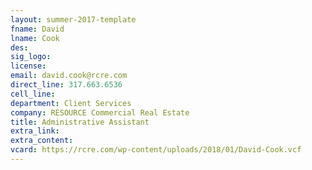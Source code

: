 ```yaml
---
layout: summer-2017-template 
fname: David
lname: Cook
des: 
sig_logo: 
license: 
email: david.cook@rcre.com
direct_line: 317.663.6536
cell_line: 
department: Client Services
company: RESOURCE Commercial Real Estate
title: Administrative Assistant
extra_link: 
extra_content: 
vcard: https://rcre.com/wp-content/uploads/2018/01/David-Cook.vcf
---
```


